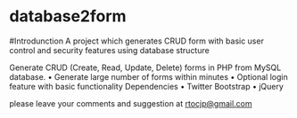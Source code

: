 # database2form
#Introdunction
A project which generates CRUD form with basic user control and security features using database structure

Generate CRUD (Create, Read, Update, Delete) forms in PHP  from MySQL database.
•	Generate large number of forms within minutes
•	Optional login feature with basic functionality
Dependencies
•	Twitter Bootstrap
•	jQuery

please leave your comments and suggestion at rtocjp@gmail.com
